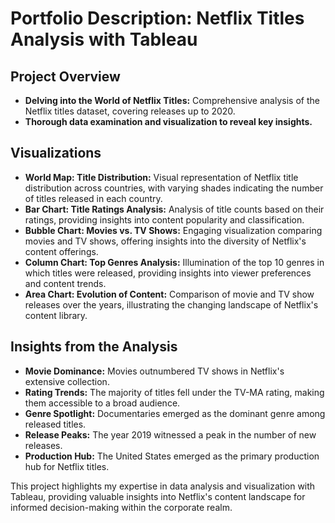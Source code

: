 # Portfolio Description: Netflix Titles Analysis with Tableau

## Project Overview

- **Delving into the World of Netflix Titles:** Comprehensive analysis of the Netflix titles dataset, covering releases up to 2020.
- **Thorough data examination and visualization to reveal key insights.**

## Visualizations

- **World Map: Title Distribution:** Visual representation of Netflix title distribution across countries, with varying shades indicating the number of titles released in each country.
- **Bar Chart: Title Ratings Analysis:** Analysis of title counts based on their ratings, providing insights into content popularity and classification.
- **Bubble Chart: Movies vs. TV Shows:** Engaging visualization comparing movies and TV shows, offering insights into the diversity of Netflix's content offerings.
- **Column Chart: Top Genres Analysis:** Illumination of the top 10 genres in which titles were released, providing insights into viewer preferences and content trends.
- **Area Chart: Evolution of Content:** Comparison of movie and TV show releases over the years, illustrating the changing landscape of Netflix's content library.

## Insights from the Analysis

- **Movie Dominance:** Movies outnumbered TV shows in Netflix's extensive collection.
- **Rating Trends:** The majority of titles fell under the TV-MA rating, making them accessible to a broad audience.
- **Genre Spotlight:** Documentaries emerged as the dominant genre among released titles.
- **Release Peaks:** The year 2019 witnessed a peak in the number of new releases.
- **Production Hub:** The United States emerged as the primary production hub for Netflix titles.

This project highlights my expertise in data analysis and visualization with Tableau, providing valuable insights into Netflix's content landscape for informed decision-making within the corporate realm.

